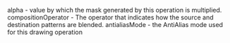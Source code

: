 alpha - value by which the mask generated by this  operation is multiplied.
compositionOperator - The operator that indicates how the source and  destination patterns are blended.
antialiasMode - the AntiAlias mode used for this drawing operation